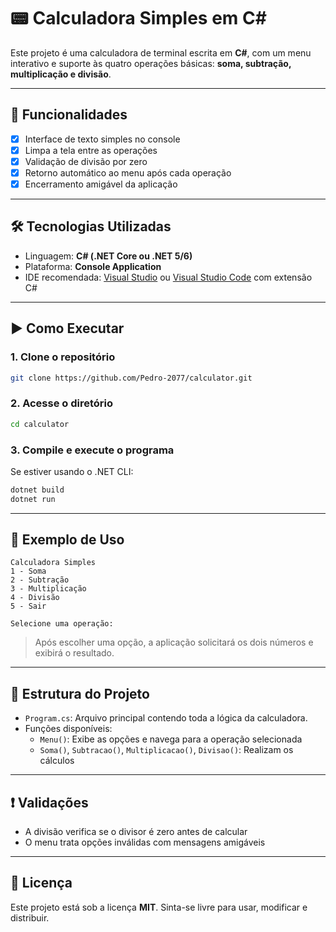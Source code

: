# 📟 Calculadora Simples em C#

Este projeto é uma calculadora de terminal escrita em **C#**, com um menu interativo e suporte às quatro operações básicas: **soma, subtração, multiplicação e divisão**.

---

## 🚀 Funcionalidades

- [x] Interface de texto simples no console  
- [x] Limpa a tela entre as operações  
- [x] Validação de divisão por zero  
- [x] Retorno automático ao menu após cada operação  
- [x] Encerramento amigável da aplicação  

---

## 🛠 Tecnologias Utilizadas

- Linguagem: **C# (.NET Core ou .NET 5/6)**
- Plataforma: **Console Application**
- IDE recomendada: [Visual Studio](https://visualstudio.microsoft.com/) ou [Visual Studio Code](https://code.visualstudio.com/) com extensão C#

---

## ▶️ Como Executar

### 1. Clone o repositório

```bash
git clone https://github.com/Pedro-2077/calculator.git
```

### 2. Acesse o diretório

```bash
cd calculator
```

### 3. Compile e execute o programa

Se estiver usando o .NET CLI:

```bash
dotnet build
dotnet run
```

---

## 🧮 Exemplo de Uso

```
Calculadora Simples
1 - Soma
2 - Subtração
3 - Multiplicação
4 - Divisão
5 - Sair

Selecione uma operação:
```

> Após escolher uma opção, a aplicação solicitará os dois números e exibirá o resultado.

---

## 📌 Estrutura do Projeto

* `Program.cs`: Arquivo principal contendo toda a lógica da calculadora.
* Funções disponíveis:
  * `Menu()`: Exibe as opções e navega para a operação selecionada
  * `Soma()`, `Subtracao()`, `Multiplicacao()`, `Divisao()`: Realizam os cálculos

---

## ❗ Validações

* A divisão verifica se o divisor é zero antes de calcular
* O menu trata opções inválidas com mensagens amigáveis

---

## 📄 Licença

Este projeto está sob a licença **MIT**. Sinta-se livre para usar, modificar e distribuir.